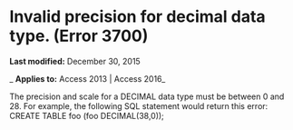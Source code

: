 
# Invalid precision for decimal data type. (Error 3700)

 **Last modified:** December 30, 2015

 _ **Applies to:** Access 2013 | Access 2016_

The precision and scale for a DECIMAL data type must be between 0 and 28. For example, the following SQL statement would return this error: CREATE TABLE foo (foo DECIMAL(38,0));

